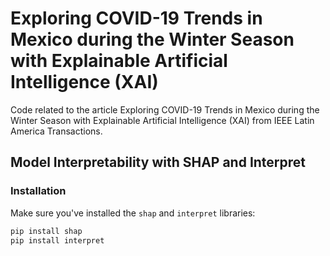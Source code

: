 # Exploring COVID-19 Trends in Mexico during the Winter Season with Explainable Artificial Intelligence (XAI)

Code related to the article Exploring COVID-19 Trends in Mexico during the Winter Season with Explainable Artificial Intelligence (XAI) from IEEE Latin America Transactions.

## Model Interpretability with SHAP and Interpret

### Installation

Make sure you've installed the `shap` and `interpret` libraries:

```bash
pip install shap
pip install interpret
